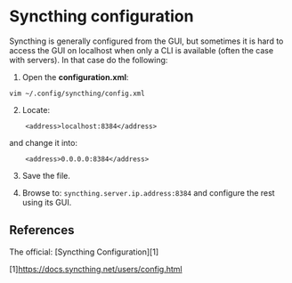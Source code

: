 # Syncthing configuration

Syncthing is generally configured from the GUI, but sometimes it is hard to access the GUI on localhost when only a CLI is available (often the case with servers). In that case do the following:

1. Open the **configuration.xml**:

`vim ~/.config/syncthing/config.xml`

2. Locate:
```
    <address>localhost:8384</address>
```

and change it into:

```
    <address>0.0.0.0:8384</address>
```

3. Save the file.

4. Browse to: `syncthing.server.ip.address:8384` and configure the rest using its GUI.


## References

The official: [Syncthing Configuration][1]


<!-- REFERENCES -->
[1]https://docs.syncthing.net/users/config.html
